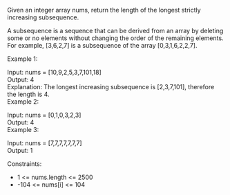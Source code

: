 Given an integer array nums, return the length of the longest strictly increasing subsequence.

A subsequence is a sequence that can be derived from an array by deleting some or no elements without changing the order of the remaining elements. For example, [3,6,2,7] is a subsequence of the array [0,3,1,6,2,2,7].

Example 1:  

Input: nums = [10,9,2,5,3,7,101,18]  
Output: 4  
Explanation: The longest increasing subsequence is [2,3,7,101], therefore the length is 4.  
Example 2:  

Input: nums = [0,1,0,3,2,3]  
Output: 4  
Example 3:  

Input: nums = [7,7,7,7,7,7,7]  
Output: 1  
 
Constraints:  

- 1 <= nums.length <= 2500  
- -104 <= nums[i] <= 104  